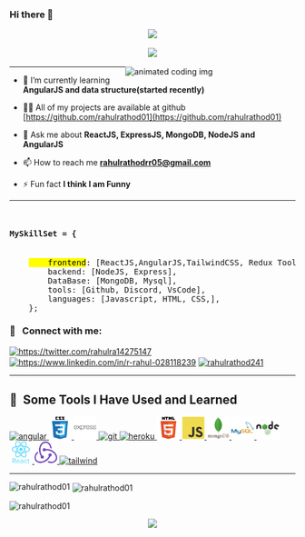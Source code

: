 ### Hi there 👋
<p align="center">
  <img src="https://capsule-render.vercel.app/api?type=venom&height=300&color=gradient&text=I'm%20Rahul%20Rathod">
</p>

<p align="center"> 
  <img src="https://capsule-render.vercel.app/api?type=transparent&color=gradient&text=A%20passionate%20frontend%20and%20MERN%20Stack%20developer%20from%20India&reversal=false&section=header&fontSize=30&animation=blink">
</p>
 
<img align="right" alt="animated coding img" width="300" src="https://i.pinimg.com/originals/cd/59/d6/cd59d626dc86397fe45080e6e9c7027d.gif">

<hr/>

- 🌱 I’m currently learning **AngularJS and data structure(started recently)**

- 👨‍💻 All of my projects are available at github [https://github.com/rahulrathod01](https://github.com/rahulrathod01)

- 💬 Ask me about **ReactJS, ExpressJS, MongoDB, NodeJS and AngularJS**

- 📫 How to reach me **rahulrathodrr05@gmail.com**

- ⚡ Fun fact **I think I am Funny**
<hr/>

<pre>
    <h4 class="pl-s">MySkillSet = {</h4>
    <mark>&nbsp;&nbsp;&nbsp;&nbsp;frontend</mark>: <span class="pl-s">[ReactJS,AngularJS,TailwindCSS, Redux Toolkit, Redux],</span>
    <span>&nbsp;&nbsp;&nbsp;&nbsp;backend</span>: <span class="pl-s">[NodeJS, Express],</span>
    <span> &nbsp;&nbsp;&nbsp;DataBase</span>: <span class="pl-s">[MongoDB, Mysql],</span>
    <span> &nbsp;&nbsp;&nbsp;tools</span>: <span class="pl-s">[Github, Discord, VsCode],</span>
    <span> &nbsp;&nbsp;&nbsp;languages</span>: <span class="pl-s">[Javascript, HTML, CSS,],</span>
    <span class="pl-s">};</span>
</pre>

<h3 align="left">🚀 &nbsp; Connect with me:</h3>
<p align="left" class="flex felx-colum">
<a href="https://twitter.com/https://twitter.com/rahulra14275147" target="blank"><img align="center" src="https://raw.githubusercontent.com/rahuldkjain/github-profile-readme-generator/master/src/images/icons/Social/twitter.svg" alt="https://twitter.com/rahulra14275147" height="30" width="40" /></a>
<a href="https://linkedin.com/in/https://www.linkedin.com/in/r-rahul-028118239" target="blank"><img align="center" src="https://raw.githubusercontent.com/rahuldkjain/github-profile-readme-generator/master/src/images/icons/Social/linked-in-alt.svg" alt="https://www.linkedin.com/in/r-rahul-028118239" height="30" width="40" /></a>
<a href="https://instagram.com/rahulrathod241" target="blank"><img align="center" src="https://raw.githubusercontent.com/rahuldkjain/github-profile-readme-generator/master/src/images/icons/Social/instagram.svg" alt="rahulrathod241" height="30" width="40" /></a>
</p>
<hr/>
<h2> 🚀 &nbsp;Some Tools I Have Used and Learned</h2>
<p align=""> 
  <a href="https://angular.io" target="_blank" rel="noreferrer"> <img src="https://angular.io/assets/images/logos/angular/angular.svg" alt="angular" width="40" height="40" padding="10"/> </a>
  <a href="https://www.w3schools.com/css/" target="_blank" rel="noreferrer"> <img src="https://raw.githubusercontent.com/devicons/devicon/master/icons/css3/css3-original-wordmark.svg" alt="css3" width="40" height="40"/> </a> 
  <a href="https://expressjs.com" target="_blank" rel="noreferrer"> <img src="https://raw.githubusercontent.com/devicons/devicon/master/icons/express/express-original-wordmark.svg" alt="express" width="40" height="40"/> </a> 
  <a href="https://git-scm.com/" target="_blank" rel="noreferrer"> <img src="https://www.vectorlogo.zone/logos/git-scm/git-scm-icon.svg" alt="git" width="40" height="40"/> </a> 
  <a href="https://heroku.com" target="_blank" rel="noreferrer"> <img src="https://www.vectorlogo.zone/logos/heroku/heroku-icon.svg" alt="heroku" width="40" height="40"/> </a> 
  <a href="https://www.w3.org/html/" target="_blank" rel="noreferrer"> <img src="https://raw.githubusercontent.com/devicons/devicon/master/icons/html5/html5-original-wordmark.svg" alt="html5" width="40" height="40"/> </a> 
  <a href="https://developer.mozilla.org/en-US/docs/Web/JavaScript" target="_blank" rel="noreferrer"> <img src="https://raw.githubusercontent.com/devicons/devicon/master/icons/javascript/javascript-original.svg" alt="javascript" width="40" height="40"/> </a>
  <a href="https://www.mongodb.com/" target="_blank" rel="noreferrer"> <img src="https://raw.githubusercontent.com/devicons/devicon/master/icons/mongodb/mongodb-original-wordmark.svg" alt="mongodb" width="40" height="40"/> </a>
  <a href="https://www.mysql.com/" target="_blank" rel="noreferrer"> <img src="https://raw.githubusercontent.com/devicons/devicon/master/icons/mysql/mysql-original-wordmark.svg" alt="mysql" width="40" height="40"/> </a>
  <a href="https://nodejs.org" target="_blank" rel="noreferrer"> <img src="https://raw.githubusercontent.com/devicons/devicon/master/icons/nodejs/nodejs-original-wordmark.svg" alt="nodejs" width="40"     
height="40"/> </a> 
  <a href="https://reactjs.org/" target="_blank" rel="noreferrer"> <img src="https://raw.githubusercontent.com/devicons/devicon/master/icons/react/react-original-wordmark.svg" alt="react" width="40" height="40"/>   </a> 
  <a href="https://redux.js.org" target="_blank" rel="noreferrer"> <img src="https://raw.githubusercontent.com/devicons/devicon/master/icons/redux/redux-original.svg" alt="redux" width="40" height="40"/> </a> 
  <a href="https://tailwindcss.com/" target="_blank" rel="noreferrer"> <img src="https://www.vectorlogo.zone/logos/tailwindcss/tailwindcss-icon.svg" alt="tailwind" width="40" height="40"/> </a> 
</p>
<hr/>
<p><img align="left" src="https://github-readme-stats.vercel.app/api/top-langs?username=rahulrathod01&show_icons=true&locale=en&layout=compact" alt="rahulrathod01" /></p>

<p>&nbsp;<img align="center" src="https://github-readme-stats.vercel.app/api?username=rahulrathod01&show_icons=true&locale=en" alt="rahulrathod01" /></p>

<p><img align="center" src="https://github-readme-streak-stats.herokuapp.com/?user=rahulrathod01&" alt="rahulrathod01" /></p>
<p align="center">
  <img src="https://capsule-render.vercel.app/api?type=waving&height=100&width=800&color=gradient&reversal=false&section=footer">
</p>
